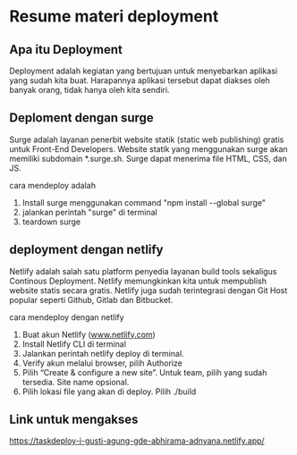 # Resume materi deployment

## Apa itu Deployment
Deployment adalah kegiatan yang bertujuan untuk menyebarkan aplikasi yang sudah kita buat. Harapannya aplikasi tersebut dapat diakses oleh banyak orang, tidak hanya oleh kita sendiri.

## Deploment dengan surge
Surge adalah layanan penerbit website statik (static web publishing) gratis untuk Front-End Developers. Website statik yang menggunakan surge akan memiliki subdomain *.surge.sh. Surge dapat menerima file HTML, CSS, dan JS.

cara mendeploy adalah 
1. Install surge menggunakan command "npm install --global surge"
2. jalankan perintah "surge" di terminal
3. teardown surge

## deployment dengan netlify
Netlify adalah salah satu platform penyedia layanan build tools sekaligus Continous Deployment. Netlify memungkinkan kita untuk mempublish website statis secara gratis. Netlify juga sudah terintegrasi dengan Git Host popular seperti Github, Gitlab dan Bitbucket.

cara mendeploy dengan netlify 
1. Buat akun Netlify (www.netlify.com)
2. Install Netlify CLI di terminal
3. Jalankan perintah netlify deploy di terminal.
4. Verify akun melalui browser, pilih Authorize
5. Pilih “Create & configure a new site”.
Untuk team, pilih yang sudah tersedia. Site name opsional.
6. Pilih lokasi file yang akan di deploy. Pilih ./build 

## Link untuk mengakses 
https://taskdeploy-i-gusti-agung-gde-abhirama-adnyana.netlify.app/


